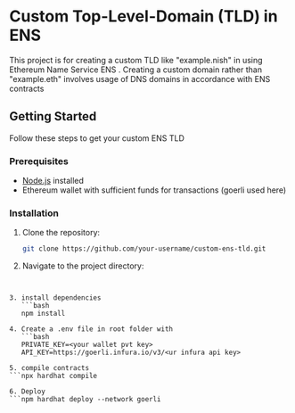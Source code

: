 # Custom Top-Level-Domain (TLD) in ENS

This project is for creating a custom TLD like "example.nish" in using Ethereum Name Service ENS . Creating a custom domain rather than "example.eth" involves usage of DNS domains in accordance with ENS contracts

## Getting Started

Follow these steps to get your custom ENS TLD 

### Prerequisites

- [Node.js](https://nodejs.org/) installed
- Ethereum wallet with sufficient funds for transactions (goerli used here)

### Installation

1. Clone the repository:

   ```bash
   git clone https://github.com/your-username/custom-ens-tld.git

2. Navigate to the project directory:
```cd custom-ens-tld

   
3. install dependencies
   ```bash
   npm install

4. Create a .env file in root folder with
   ```bash
   PRIVATE_KEY=<your wallet pvt key>
   API_KEY=https://goerli.infura.io/v3/<ur infura api key>

5. compile contracts
```npx hardhat compile

6. Deploy
```npm hardhat deploy --network goerli



